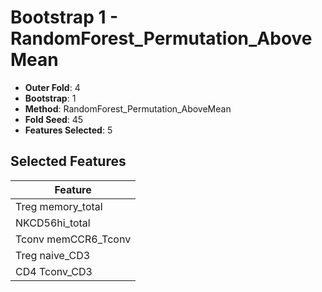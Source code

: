 # Bootstrap 1 - RandomForest_Permutation_AboveMean

- **Outer Fold**: 4
- **Bootstrap**: 1
- **Method**: RandomForest_Permutation_AboveMean
- **Fold Seed**: 45
- **Features Selected**: 5

## Selected Features

| Feature |
|---------|
| Treg memory_total |
| NKCD56hi_total |
| Tconv memCCR6_Tconv |
| Treg naive_CD3 |
| CD4 Tconv_CD3 |
